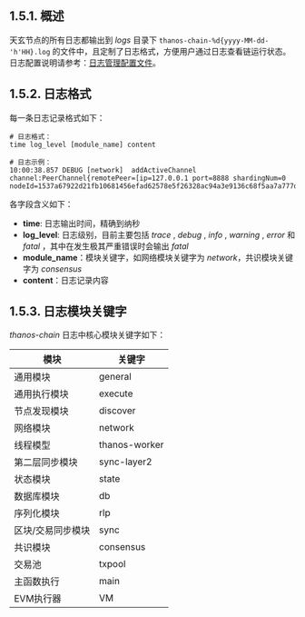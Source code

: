 ## 1.5.1. 概述 <a href="#id3.1.5-ri-zhi-shuo-ming-yi-gai-shu" id="id3.1.5-ri-zhi-shuo-ming-yi-gai-shu"></a>

天玄节点的所有日志都输出到 *logs* 目录下
 `thanos-chain-%d{yyyy-MM-dd-'h'HH}.log` 的文件中，且定制了日志格式，方便用户通过日志查看链运行状态。日志配置说明请参考：[日志管理配置文件](configuration.md#日志管理配置文件-chain-logbackxml)。

## 1.5.2. 日志格式 <a href="#id3.1.5-ri-zhi-shuo-ming-er-ri-zhi-ge-shi" id="id3.1.5-ri-zhi-shuo-ming-er-ri-zhi-ge-shi"></a>

每一条日志记录格式如下：

```
# 日志格式：
time log_level [module_name] content
 
# 日志示例：
10:00:38.857 DEBUG [network]  addActiveChannel channel:PeerChannel{remotePeer=[ip=127.0.0.1 port=8888 shardingNum=0 nodeId=1537a67922d21fb10681456efad62578e5f26328ac94a3e9136c68f5aa7a777d1537a67922d21fb10681456efad62578e5f26328ac94a3e9136c68f5aa7a777d]}
```

各字段含义如下：

* **time**: 日志输出时间，精确到纳秒
* **log_level**: 日志级别，目前主要包括 *trace* , *debug* , *info* , *warning* , *error* 和 *fatal* ，其中在发生极其严重错误时会输出 *fatal*
* **module_name**：模块关键字，如网络模块关键字为 *network*，共识模块关键字为 *consensus*
* **content**：日志记录内容

## 1.5.3. 日志模块关键字 <a href="#id3.1.5-ri-zhi-shuo-ming-san-ri-zhi-mo-kuai-guan-jian-zi" id="id3.1.5-ri-zhi-shuo-ming-san-ri-zhi-mo-kuai-guan-jian-zi"></a>

*thanos-chain* 日志中核心模块关键字如下：

| 模块        | 关键字           |
| --------- | ------------- |
| 通用模块      | general       |
| 通用执行模块    | execute       |
| 节点发现模块    | discover      |
| 网络模块      | network       |
| 线程模型      | thanos-worker |
| 第二层同步模块   | sync-layer2   |
| 状态模块      | state         |
| 数据库模块     | db            |
| 序列化模块     | rlp           |
| 区块/交易同步模块 | sync          |
| 共识模块      | consensus     |
| 交易池       | txpool        |
| 主函数执行     | main          |
| EVM执行器    | VM            |
